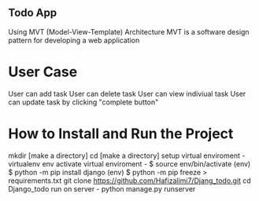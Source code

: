 ## Todo App
Using MVT (Model-View-Template) Architecture
MVT is a software design pattern for developing a web application

# User Case
User can add task
User can delete task
User can view indiviual task
User can update task by clicking "complete button"

# How to Install and Run the Project
mkdir [make a directory] 
cd [make a directory]
setup virtual enviroment -  virtualenv env
activate virtual enviroment -  $ source env/bin/activate
(env) $ python -m pip install django 
(env) $ python -m pip freeze > requirements.txt
git clone https://github.com/Hafizalimi7/Djang_todo.git
cd Django_todo
run on server - python manage.py runserver